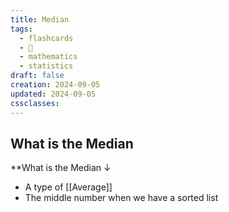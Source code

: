 ```yaml
---
title: Median
tags:
  - flashcards
  - 🌱
  - mathematics
  - statistics
draft: false
creation: 2024-09-05
updated: 2024-09-05
cssclasses: 
---
```

## What is the Median

**What is the Median
↓
- A type of [[Average]]
- The middle number when we have a sorted list
<!--SR:!2024-12-30,14,290-->